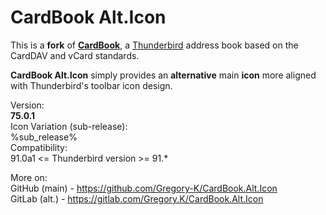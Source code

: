 # CardBook Alt.Icon

This is a **fork** of [**CardBook**](https://gitlab.com/CardBook/CardBook), a [Thunderbird](https://www.thunderbird.net/) address book based on the CardDAV and vCard standards.

**CardBook Alt.Icon** simply provides an **alternative** main **icon** more aligned with Thunderbird's toolbar icon design.

Version:  
**75.0.1**  
Icon Variation (sub-release):  
%sub_release%  
Compatibility:  
91.0a1 <= Thunderbird version >= 91.*

More on:  
GitHub (main) - https://github.com/Gregory-K/CardBook.Alt.Icon  
GitLab (alt.) - https://gitlab.com/Gregory.K/CardBook.Alt.Icon
